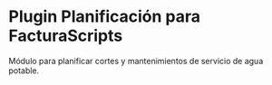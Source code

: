 # Plugin Planificación para FacturaScripts

Módulo para planificar cortes y mantenimientos de servicio de agua potable.